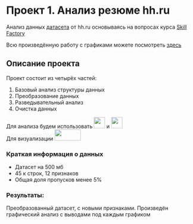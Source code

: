 # Проект 1. Анализ резюме hh.ru 
Анализ данных [датасета](https://drive.google.com/file/d/1Kb78mAWYKcYlellTGhIjPI-bCcKbGuTn/view) от hh.ru основываясь на вопросах курса [Skill Factory](https://skillfactory.ru/)

Всю произведённую работу с графиками можете посмотреть [здесь](https://nbviewer.org/github/MyMomIsPepega/Skill_Factory_Project2/blob/main/Project-1%20HH.ru.ipynb) 

## Описание проекта
   
Проект состоит из четырёх частей:  
1. Базовый анализ структуры данных
2. Преобразование данных
3. Разведывательный анализ
4. Очистка данных

Для анализа будем использовать <img src="https://2e8ram2s1li74atce18qz5y1-wpengine.netdna-ssl.com/wp-content/uploads/2020/03/shutterstock_1375882658-e1583354582236.jpg" width="30" height="30"> и <img src="https://images.unsplash.com/photo-1564349683136-77e08dba1ef7?ixlib=rb-1.2.1&ixid=MnwxMjA3fDB8MHxleHBsb3JlLWZlZWR8Mnx8fGVufDB8fHx8&auto=format&fit=crop&w=40&q=50" width="30" height="30">  
Для визуализации  <img src="https://upload.wikimedia.org/wikipedia/commons/thumb/3/37/Plotly-logo-01-square.png/220px-Plotly-logo-01-square.png" width="70" height="30"> 

### Краткая информация о данных
* Датасет на 500 мб
* 45 к строк, 12 признаков
* Общая доля пропусков менее 5%
### Результаты:  
Преобразованный датасет, с новыми признаками. Произведён графический анализ с выводами под каждым графиком
